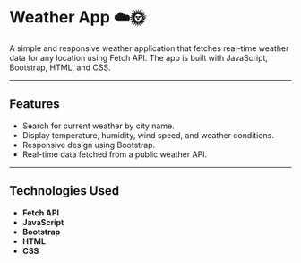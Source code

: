 # Weather App ☁️🌞

A simple and responsive weather application that fetches real-time weather data for any location using Fetch API. The app is built with JavaScript, Bootstrap, HTML, and CSS.

---

## Features

- Search for current weather by city name.
- Display temperature, humidity, wind speed, and weather conditions.
- Responsive design using Bootstrap.
- Real-time data fetched from a public weather API.

---

## Technologies Used

- **Fetch API**  
- **JavaScript**  
- **Bootstrap**  
- **HTML**  
- **CSS**
